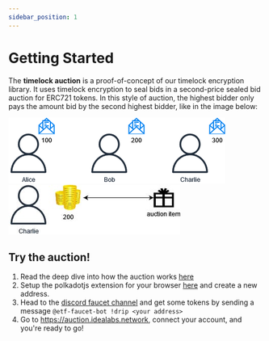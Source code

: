 ```yaml
---
sidebar_position: 1
---
```


# Getting Started

The **timelock auction** is a proof-of-concept of our timelock encryption library. It uses timelock encryption to seal bids in a second-price sealed bid auction for ERC721 tokens. In this style of auction, the highest bidder only pays the amount bid by the second highest bidder, like in the image below:

![](../../static/assets/auction_p1.png)
![](../../static/assets/auction_p2.jpg)

## Try the auction!

1. Read the deep dive into how the auction works [here](./deep_dive.md)
2. Setup the polkadotjs extension for your browser [here](https://www.google.com/url?sa=t&rct=j&q=&esrc=s&source=web&cd=&cad=rja&uact=8&ved=2ahUKEwiLvfjlssuCAxVokmoFHcIEDc0QFnoECBgQAQ&url=https%3A%2F%2Fpolkadot.js.org%2Fextension%2F&usg=AOvVaw2JOo-8eQtOZKeKAh6dnCTU&opi=89978449) and create a new address. 
3. Head to the [discord faucet channel](https://discord.gg/Txew8BzAfb) and get some tokens by sending a message `@etf-faucet-bot !drip <your address>`
4. Go to https://auction.idealabs.network, connect your account, and you're ready to go!


